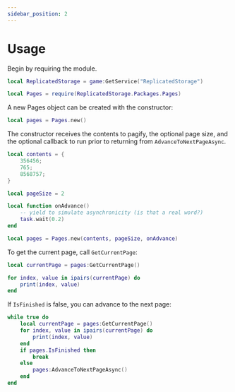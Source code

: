 ```yaml
---
sidebar_position: 2
---
```


# Usage

Begin by requiring the module.

```lua
local ReplicatedStorage = game:GetService("ReplicatedStorage")

local Pages = require(ReplicatedStorage.Packages.Pages)
```

A new Pages object can be created with the constructor:

```lua
local pages = Pages.new()
```

The constructor receives the contents to pagify, the optional page size, and the optional callback to run prior to returning from `AdvanceToNextPageAsync`.

```lua
local contents = {
	356456;
	765;
	8568757;
}

local pageSize = 2

local function onAdvance()
	-- yield to simulate asynchronicity (is that a real word?)
	task.wait(0.2)
end

local pages = Pages.new(contents, pageSize, onAdvance)
```

To get the current page, call `GetCurrentPage`:

```lua
local currentPage = pages:GetCurrentPage()

for index, value in ipairs(currentPage) do
	print(index, value)
end
```

If `IsFinished` is false, you can advance to the next page:

```lua
while true do
	local currentPage = pages:GetCurrentPage()
	for index, value in ipairs(currentPage) do
		print(index, value)
	end
	if pages.IsFinished then
		break
	else
		pages:AdvanceToNextPageAsync()
	end
end
```